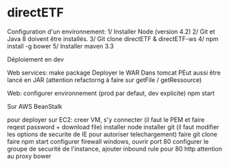 # directETF

Configuration d'un environnement:
1/ Installer Node (version 4.2)
2/ Git et Java 8 doivent être installés.
3/ Git clone directETF & directETF-ws
4/ npm install -g bower
5/ Installer maven 3.3

Déploiement en dev

Web services:
make package
Deployer le WAR Dans tomcat
PEut aussi être lancé en JAR (attention refactorng à faire sur getFile / getRessource)

Web:
configurer environnement (prod par defaut, dev explicite)
npm start

Sur AWS BeanStalk

pour deployer sur EC2:
creer VM, s'y connecter (il faut le PEM et faire reqest password + 
download file)
installer node
installer git (il faut modifier les options de securite de IE pour 
autoriser telechargement)
faire git clone
faire npm start
configurer firewall windows, ouvrir port 80
configurer le groupe de securité de l'instance, ajouter inbound rule 
pour 80 http
attention au proxy bower
  
